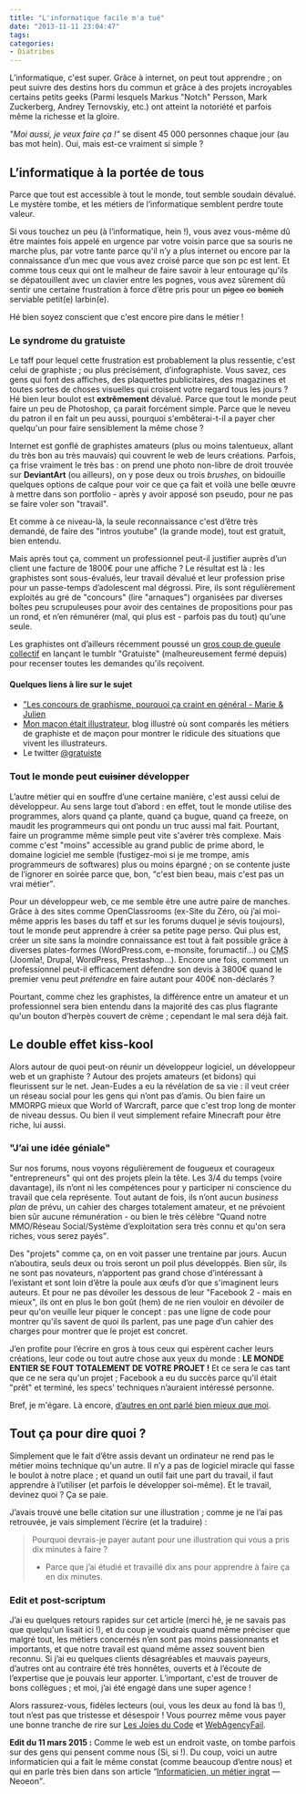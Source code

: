 ```yaml
---
title: "L'informatique facile m'a tué"
date: "2013-11-11 23:04:47"
tags: 
categories: 
- Diatribes
---
```


L’informatique, c'est super. Grâce à internet, on peut tout apprendre ; on peut suivre des destins hors du commun et grâce à des projets incroyables certains petits geeks (Parmi lesquels Markus "Notch" Persson, Mark Zuckerberg, Andrey Ternovskiy, etc.) ont atteint la notoriété et parfois même la richesse et la gloire.

_"Moi aussi, je veux faire ça !"_ se disent 45 000 personnes chaque jour (au bas mot hein). Oui, mais est-ce vraiment si simple ?

<!--more-->

## L’informatique à la portée de tous

Parce que tout est accessible à tout le monde, tout semble soudain dévalué. Le mystère tombe, et les métiers de l’informatique semblent perdre toute valeur.

Si vous touchez un peu (à l’informatique, hein !), vous avez vous-même dû être maintes fois appelé en urgence par votre voisin parce que sa souris ne marche plus, par votre tante parce qu'il n’y a plus internet ou encore par la connaissance d’un mec que vous avez croisé parce que son pc est lent. Et comme tous ceux qui ont le malheur de faire savoir à leur entourage qu'ils se dépatouillent avec un clavier entre les pognes, vous avez sûrement dû sentir une certaine frustration à force d’être pris pour un <del>pigeo</del> <del>co</del> <del>bonich</del> serviable petit(e) larbin(e).

Hé bien soyez conscient que c'est encore pire dans le métier !

### Le syndrome du gratuiste

Le taff pour lequel cette frustration est probablement la plus ressentie, c'est celui de graphiste ; ou plus précisément, d’infographiste. Vous savez, ces gens qui font des affiches, des plaquettes publicitaires, des magazines et toutes sortes de choses visuelles qui croisent votre regard tous les jours ? Hé bien leur boulot est **extrêmement** dévalué. Parce que tout le monde peut faire un peu de Photoshop, ça parait forcément simple. Parce que le neveu du patron il en fait un peu aussi, pourquoi s'embêterai-t-il a payer cher quelqu'un pour faire sensiblement la même chose ?

Internet est gonflé de graphistes amateurs (plus ou moins talentueux, allant du très bon au très mauvais) qui couvrent le web de leurs créations. Parfois, ça frise vraiment le très bas : on prend une photo non-libre de droit trouvée sur **DeviantArt** (ou ailleurs), on y pose deux ou trois _brushes_, on bidouille quelques options de calque pour voir ce que ça fait et voilà une belle œuvre à mettre dans son portfolio - après y avoir apposé son pseudo, pour ne pas se faire voler son "travail".

Et comme à ce niveau-là, la seule reconnaissance c'est d’être très demandé, de faire des "intros youtube" (la grande mode), tout est gratuit, bien entendu.

Mais après tout ça, comment un professionnel peut-il justifier auprès d’un client une facture de 1800€ pour une affiche ? Le résultat est là : les graphistes sont sous-évalués, leur travail dévalué et leur profession prise pour un passe-temps d’adolescent mal dégrossi. Pire, ils sont régulièrement exploités au gré de "concours" (lire "arnaques") organisées par diverses boîtes peu scrupuleuses pour avoir des centaines de propositions pour pas un rond, et n’en rémunérer (mal, qui plus est - parfois pas du tout) qu'une seule.

Les graphistes ont d’ailleurs récemment poussé un [gros coup de gueule collectif](http://www.meltybuzz.fr/gratuiste-le-tumblr-des-graphistes-gratuits-en-rogne-a193271.html) en lançant le tumblr "Gratuiste" (malheureusement fermé depuis) pour recenser toutes les demandes qu'ils reçoivent.

#### Quelques liens à lire sur le sujet

*   ["Les concours de graphisme, pourquoi ça craint en général - Marie & Julien](http://www.mariejulien.com/?post/2007/09/06/Les-concours-de-graphisme-pourquoi-ca-craint-en-general)
*   [Mon maçon était illustrateur](http://monmacon.tumblr.com/), blog illustré où sont comparés les métiers de graphiste et de maçon pour montrer le ridicule des situations que vivent les illustrateurs.
*   Le twitter [@gratuiste](https://twitter.com/gratuiste)

### Tout le monde peut <del>cuisiner</del> développer

L’autre métier qui en souffre d’une certaine manière, c'est aussi celui de développeur. Au sens large tout d’abord : en effet, tout le monde utilise des programmes, alors quand ça plante, quand ça bugue, quand ça freeze, on maudit les programmeurs qui ont pondu un truc aussi mal fait. Pourtant, faire un programme même simple peut vite s'avérer très complexe. Mais comme c'est "moins" accessible au grand public de prime abord, le domaine logiciel me semble (fustigez-moi si je me trompe, amis programmeurs de softwares) plus ou moins épargné ; on se contente juste de l’ignorer en soirée parce que, bon, <q>c'est bien beau, mais c'est pas un vrai métier</q>.

Pour un développeur web, ce me semble être une autre paire de manches. Grâce à des sites comme OpenClassrooms (ex-Site du Zéro, où j’ai moi-même appris les bases du taff et sur les forums duquel je sévis toujours), tout le monde peut apprendre à créer sa petite page perso. Qui plus est, créer un site sans la moindre connaissance est tout à fait possible grâce à diverses plates-formes (WordPress.com, e-monsite, forumactif…) ou <abbr title="Content Management System">CMS</abbr> (Joomla!, Drupal, WordPress, Prestashop…). Encore une fois, comment un professionnel peut-il efficacement défendre son devis à 3800€ quand le premier venu peut _prétendre_ en faire autant pour 400€ non-déclarés ?

Pourtant, comme chez les graphistes, la différence entre un amateur et un professionnel sera bien entendu dans la majorité des cas plus flagrante qu'un bouton d’herpès couvert de crème ; cependant le mal sera déjà fait.

## Le double effet kiss-kool

Alors autour de quoi peut-on réunir un développeur logiciel, un développeur web et un graphiste ? Autour des projets amateurs (et bidons) qui fleurissent sur le net. Jean-Eudes a eu la révélation de sa vie : il veut créer un réseau social pour les gens qui n’ont pas d’amis. Ou bien faire un MMORPG mieux que World of Warcraft, parce que c'est trop long de monter de niveau dessus. Ou bien il veut simplement refaire Minecraft pour être riche, lui aussi.

### "J’ai une idée géniale"

Sur nos forums, nous voyons régulièrement de fougueux et courageux "entrepreneurs" qui ont des projets plein la tête. Les 3/4 du temps (voire davantage), ils n’ont ni les compétences pour y participer ni conscience du travail que cela représente. Tout autant de fois, ils n’ont aucun _business plan_ de prévu, un cahier des charges totalement amateur, et ne prévoient bien sûr aucune rémunération - ou bien le très célèbre <q>Quand notre MMO/Réseau Social/Système d’exploitation sera très connu et qu'on sera riches, vous serez payés</q>.

Des "projets" comme ça, on en voit passer une trentaine par jours. Aucun n’aboutira, seuls deux ou trois seront un poil plus développés. Bien sûr, ils ne sont pas novateurs, n’apportent pas grand chose d’intéressant à l’existant et sont loin d’être la poule aux œufs d’or que s'imaginent leurs auteurs. Et pour ne pas dévoiler les dessous de leur "Facebook 2 - mais en mieux", ils ont en plus le bon goût (hem) de ne rien vouloir en dévoiler de peur qu'on veuille leur piquer le concept : pas une ligne de code pour montrer qu'ils savent de quoi ils parlent, pas une page d’un cahier des charges pour montrer que le projet est concret.

J’en profite pour l’écrire en gros à tous ceux qui espèrent cacher leurs créations, leur code ou tout autre chose aux yeux du monde : **LE MONDE ENTIER SE FOUT TOTALEMENT DE VOTRE PROJET !** Et ce sera le cas tant que ce ne sera qu'un projet ; Facebook a eu du succès parce qu'il était "prêt" et terminé, les specs' techniques n’auraient intéressé personne.

Bref, je m'égare. Là encore, [d’autres en ont parlé bien mieux que moi](http://conquerirlemonde.com/blog/category/erreurs-classiques/).

## Tout ça pour dire quoi ?

Simplement que le fait d’être assis devant un ordinateur ne rend pas le métier moins technique qu'un autre. Il n’y a pas de logiciel miracle qui fasse le boulot à notre place ; et quand un outil fait une part du travail, il faut apprendre à l’utiliser (et parfois le développer soi-même). Et le travail, devinez quoi ? Ça se paie.

J’avais trouvé une belle citation sur une illustration ; comme je ne l’ai pas retrouvée, je vais simplement l’écrire (et la traduire) :

> Pourquoi devrais-je payer autant pour une illustration qui vous a pris dix minutes à faire ?
> - Parce que j’ai étudié et travaillé dix ans pour apprendre à faire ça en dix minutes.

### Edit et post-scriptum

J’ai eu quelques retours rapides sur cet article (merci hé, je ne savais pas que quelqu'un lisait ici !), et du coup je voudrais quand même préciser que malgré tout, les métiers concernés n’en sont pas moins passionnants et importants, et que notre travail est quand même assez souvent bien reconnu. Si j’ai eu quelques clients désagréables et mauvais payeurs, d’autres ont au contraire été très honnêtes, ouverts et à l’écoute de l’expertise que je pouvais leur apporter. L’important, c'est de trouver de bons collègues ; et moi, j’ai été engagé dans une super agence !

Alors rassurez-vous, fidèles lecteurs (oui, vous les deux au fond là bas !), tout n’est pas que tristesse et désespoir ! Vous pourrez même vous payer une bonne tranche de rire sur [Les Joies du Code](http://lesjoiesducode.tumblr.com/) et [WebAgencyFail](http://www.webagencyfail.com/).

**Edit du 11 mars 2015 :** Comme le web est un endroit vaste, on tombe parfois sur des gens qui pensent comme nous (Si, si !). Du coup, voici un autre informaticien qui a fait le même constat (comme beaucoup d’entre nous) et qui en parle très bien dans son article <q>[Informaticien, un métier ingrat](http://www.neoeon.net/index.php?act=1&com=64 "Neoeon") — Neoeon</q>.
